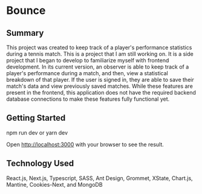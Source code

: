 # Bounce

## Summary 
This project was created to keep track of a player's performance statistics during a tennis match. This is a project that I am still working on. It is a side project that I began to develop to familiarize myself with frontend development.
In its current version, an observer is able to keep track of a player's performance during a match,
and then, view a statistical breakdown of that player. If the user is signed in, they are able to save their match's data and 
view previously saved matches. While these features are present in the frontend, this application does not have
the required backend database connections to make these features fully functional yet.

## Getting Started
npm run dev or
yarn dev

Open [http://localhost:3000](http://localhost:3000) with your browser to see the result.

## Technology Used 
React.js, Next.js, Typescript, SASS, Ant Design, Grommet, XState, Chart.js, Mantine, Cookies-Next,
and MongoDB